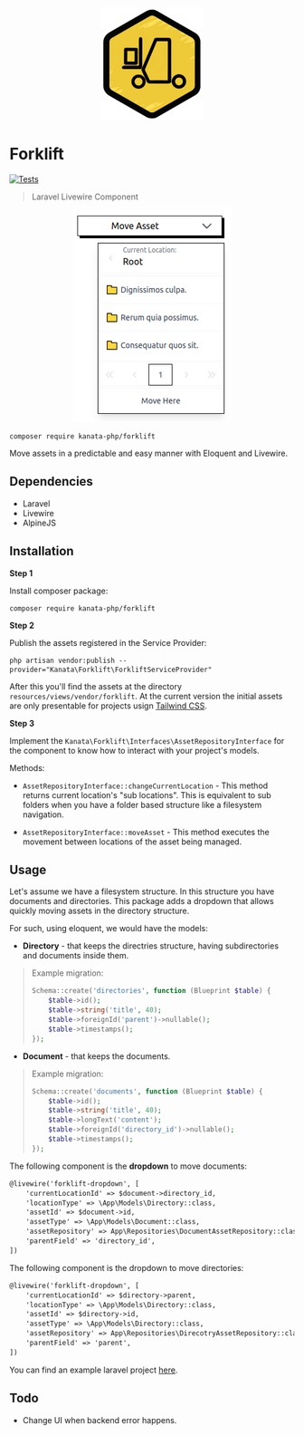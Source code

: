 
<p align="center">
<img src="./docs/forklift.png" height="200"/>
</p>

# Forklift

[![Tests](https://github.com/kanata-php/forklift/actions/workflows/php.yml/badge.svg)](https://github.com/kanata-php/forklift/actions/workflows/php.yml)

> Laravel Livewire Component

<p align="center">
<img src="./docs/screenshot.png" />
</p>

```shell
composer require kanata-php/forklift
```

Move assets in a predictable and easy manner with Eloquent and Livewire.

## Dependencies

- Laravel
- Livewire
- AlpineJS

## Installation

**Step 1**

Install composer package:

```shell
composer require kanata-php/forklift
```

**Step 2**

Publish the assets registered in the Service Provider:

```shell
php artisan vendor:publish --provider="Kanata\Forklift\ForkliftServiceProvider"
```

After this you'll find the assets at the directory `resources/views/vendor/forklift`. At the current version the initial assets are only presentable for projects usign [Tailwind CSS](https://tailwindcss.com/).

**Step 3**

Implement the `Kanata\Forklift\Interfaces\AssetRepositoryInterface` for the component to know how to interact with your project's models.

Methods:

- `AssetRepositoryInterface::changeCurrentLocation` - This method returns current location's "sub locations". This is equivalent to sub folders when you have a folder based structure like a filesystem navigation.

- `AssetRepositoryInterface::moveAsset` - This method executes the movement between locations of the asset being managed.  

## Usage

Let's assume we have a filesystem structure. In this structure you have documents and directories. This package adds a dropdown that allows quickly moving assets in the directory structure.

For such, using eloquent, we would have the models:

- **Directory** - that keeps the directries structure, having subdirectories and documents inside them.
> Example migration:
> ```php
> Schema::create('directories', function (Blueprint $table) {
>     $table->id();
>     $table->string('title', 40);
>     $table->foreignId('parent')->nullable();
>     $table->timestamps();
> });
> ```

- **Document** - that keeps the documents.
> Example migration:
> ```php
> Schema::create('documents', function (Blueprint $table) {
>     $table->id();
>     $table->string('title', 40);
>     $table->longText('content');
>     $table->foreignId('directory_id')->nullable();
>     $table->timestamps();
> });
> ```

The following component is the **dropdown** to move documents:

```html
@livewire('forklift-dropdown', [
    'currentLocationId' => $document->directory_id,
    'locationType' => \App\Models\Directory::class,
    'assetId' => $document->id,
    'assetType' => \App\Models\Document::class,
    'assetRepository' => App\Repositories\DocumentAssetRepository::class,
    'parentField' => 'directory_id',
])
```

The following component is the dropdown to move directories:

```html
@livewire('forklift-dropdown', [
    'currentLocationId' => $directory->parent,
    'locationType' => \App\Models\Directory::class,
    'assetId' => $directory->id,
    'assetType' => \App\Models\Directory::class,
    'assetRepository' => App\Repositories\DirecotryAssetRepository::class,
    'parentField' => 'parent',
])
```

You can find an example laravel project [here](https://github.com/kanata-php/forklift-example).

## Todo

- Change UI when backend error happens.
